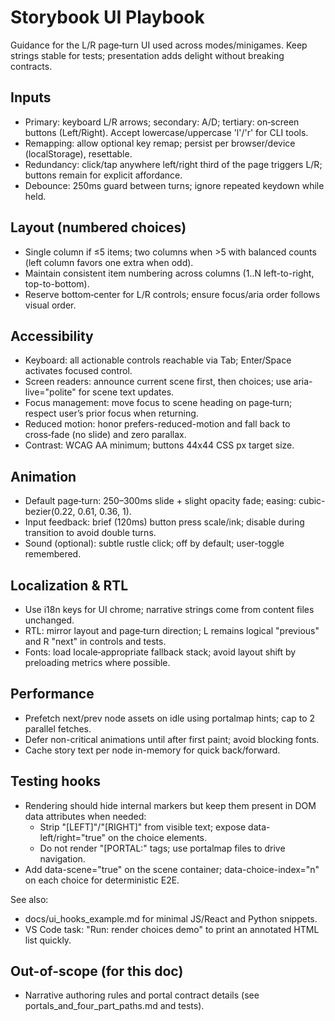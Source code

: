 # Storybook UI Playbook

Guidance for the L/R page‑turn UI used across modes/minigames. Keep strings stable for tests; presentation adds delight without breaking contracts.

## Inputs
- Primary: keyboard L/R arrows; secondary: A/D; tertiary: on‑screen buttons (Left/Right). Accept lowercase/uppercase 'l'/'r' for CLI tools.
- Remapping: allow optional key remap; persist per browser/device (localStorage), resettable.
- Redundancy: click/tap anywhere left/right third of the page triggers L/R; buttons remain for explicit affordance.
- Debounce: 250ms guard between turns; ignore repeated keydown while held.

## Layout (numbered choices)
- Single column if ≤5 items; two columns when >5 with balanced counts (left column favors one extra when odd).
- Maintain consistent item numbering across columns (1..N left-to-right, top-to-bottom).
- Reserve bottom‑center for L/R controls; ensure focus/aria order follows visual order.

## Accessibility
- Keyboard: all actionable controls reachable via Tab; Enter/Space activates focused control.
- Screen readers: announce current scene first, then choices; use aria-live="polite" for scene text updates.
- Focus management: move focus to scene heading on page‑turn; respect user’s prior focus when returning.
- Reduced motion: honor prefers-reduced-motion and fall back to cross‑fade (no slide) and zero parallax.
- Contrast: WCAG AA minimum; buttons 44x44 CSS px target size.

## Animation
- Default page‑turn: 250–300ms slide + slight opacity fade; easing: cubic-bezier(0.22, 0.61, 0.36, 1).
- Input feedback: brief (120ms) button press scale/ink; disable during transition to avoid double turns.
- Sound (optional): subtle rustle click; off by default; user-toggle remembered.

## Localization & RTL
- Use i18n keys for UI chrome; narrative strings come from content files unchanged.
- RTL: mirror layout and page‑turn direction; L remains logical "previous" and R "next" in controls and tests.
- Fonts: load locale‑appropriate fallback stack; avoid layout shift by preloading metrics where possible.

## Performance
- Prefetch next/prev node assets on idle using portalmap hints; cap to 2 parallel fetches.
- Defer non-critical animations until after first paint; avoid blocking fonts.
- Cache story text per node in-memory for quick back/forward.

## Testing hooks
- Rendering should hide internal markers but keep them present in DOM data attributes when needed:
  - Strip "[LEFT]"/"[RIGHT]" from visible text; expose data-left/right="true" on the choice elements.
  - Do not render "[PORTAL:" tags; use portalmap files to drive navigation.
- Add data-scene="true" on the scene container; data-choice-index="n" on each choice for deterministic E2E.

See also:
- docs/ui_hooks_example.md for minimal JS/React and Python snippets.
- VS Code task: "Run: render choices demo" to print an annotated HTML list quickly.

## Out-of-scope (for this doc)
- Narrative authoring rules and portal contract details (see portals_and_four_part_paths.md and tests).
